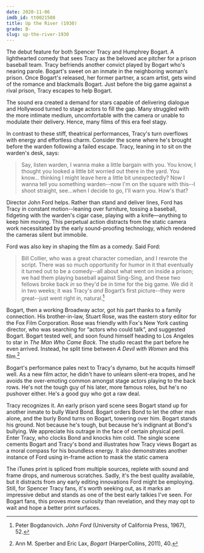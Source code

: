```yaml
---
date: 2020-11-06
imdb_id: tt0021508
title: Up the River (1930)
grade: B-
slug: up-the-river-1930
---
```


The debut feature for both Spencer Tracy and Humphrey Bogart. A lighthearted comedy that sees Tracy as the beloved ace pitcher for a prison baseball team. Tracy befriends another convict played by Bogart who's nearing parole. Bogart's sweet on an inmate in the neighboring woman‘s prison. Once Bogart's released, her former partner, a scam artist, gets wind of the romance and blackmails Bogart. Just before the big game against a rival prison, Tracy escapes to help Bogart.

<!-- end -->

The sound era created a demand for stars capable of delivering dialogue and Hollywood turned to stage actors to fill the gap. Many struggled with the more intimate medium, uncomfortable with the camera or unable to modulate their delivery. Hence, many films of this era feel stagy.

In contrast to these stiff, theatrical performances, Tracy's turn overflows with energy and effortless charm. Consider the scene where he's brought before the warden following a failed escape. Tracy, leaning in to sit on the warden's desk, says:

> Say, listen warden, I wanna make a little bargain with you. You know, I thought you looked a little bit worried out there in the yard. You know... thinking I might leave here a little bit unexpectedly? Now I wanna tell you something warden--now I'm on the square with this--I shoot straight, see...when I decide to go, I'll warn you. How's that?

Director John Ford helps. Rather than stand and deliver lines, Ford has Tracy in constant motion--leaning over furniture, tossing a baseball, fidgeting with the warden's cigar case, playing with a knife—anything to keep him moving. This perpetual action distracts from the static camera work necessitated by the early sound-proofing technology, which rendered the cameras silent but immobile.

Ford was also key in shaping the film as a comedy. Said Ford:

> Bill Collier, who was a great character comedian, and I rewrote the script. There was so much opportunity for humor in it that eventually it turned out to be a comedy--all about what went on inside a prison; we had them playing baseball against Sing-Sing, and these two fellows broke back _in_ so they'd be in time for the big game. We did it in two weeks; it was Tracy's _and_ Bogart’s first picture--they were great--just went right in, natural.[^1]

Bogart, then a working Broadway actor, got his part thanks to a family connection. His brother-in-law, Stuart Rose, was the eastern story editor for the Fox Film Corporation. Rose was friendly with Fox's New York casting director, who was searching for “actors who could talk”, and suggested Bogart. Bogart tested well, and soon found himself heading to Los Angeles to star in <span data-imdb-id="tt0022114">_The Man Who Came Back_</span>. The studio recast the part before he even arrived. Instead, he split time between <span data-imdb-id="tt0020822">_A Devil with Women_</span> and this film.[^2]

Bogart's performance pales next to Tracy's dynamo, but he acquits himself well. As a new film actor, he didn't have to unlearn silent-era tropes, and he avoids the over-emoting common amongst stage actors playing to the back rows. He's not the tough guy of his later, more famous roles, but he's no pushover either. He's a good guy who got a raw deal.

Tracy recognizes it. An early prison yard scene sees Bogart stand up for another inmate to bully Ward Bond. Bogart orders Bond to let the other man alone, and the burly Bond turns on Bogart, towering over him. Bogart stands his ground. Not because he's tough, but because he's indignant at Bond's bullying. We appreciate his outrage in the face of certain physical peril. Enter Tracy, who clocks Bond and knocks him cold. The single scene cements Bogart and Tracy's bond and illustrates how Tracy views Bogart as a moral compass for his boundless energy. It also demonstrates another instance of Ford using in-frame action to mask the static camera

The iTunes print is spliced from multiple sources, replete with sound and frame drops, and numerous scratches. Sadly, it's the best quality available, but it distracts from any early editing innovations Ford might be employing. Still, for Spencer Tracy fans, it's worth seeking out, as it marks an impressive debut and stands as one of the best early talkies I've seen. For Bogart fans, this proves more curiosity than revelation, and they may opt to wait and hope a better print surfaces.

[^1]: Peter Bogdanovich. _John Ford_ (University of California Press, 1967), 52.
[^2]: Ann M. Sperber and Eric Lax, _Bogart_ (HarperCollins, 2011), 40.
